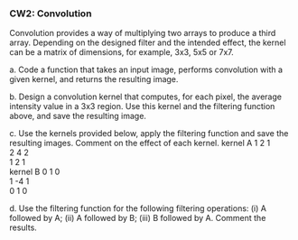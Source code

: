 ### CW2: Convolution
Convolution provides a way of multiplying two arrays to produce a third array. Depending on the designed
filter and the intended effect, the kernel can be a matrix of dimensions, for example, 3x3, 5x5 or 7x7.

a. Code a function that takes an input image, performs convolution with a given kernel, and returns the
resulting image.

b. Design a convolution kernel that computes, for each pixel, the average intensity value in a 3x3 region.
Use this kernel and the filtering function above, and save the resulting image.

c. Use the kernels provided below, apply the filtering function and save the resulting images. Comment
on the effect of each kernel.
kernel A
1   2   1<br>
2   4   2<br>
1   2   1<br>
kernel B
0   1   0<br>
1  -4   1<br>
0   1   0<br>

d. Use the filtering function for the following filtering operations: (i) A followed by A; (ii) A followed by B;
(iii) B followed by A. Comment the results.